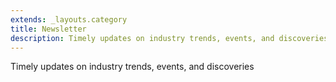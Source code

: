 ```yaml
---
extends: _layouts.category
title: Newsletter
description: Timely updates on industry trends, events, and discoveries
---
```


Timely updates on industry trends, events, and discoveries
